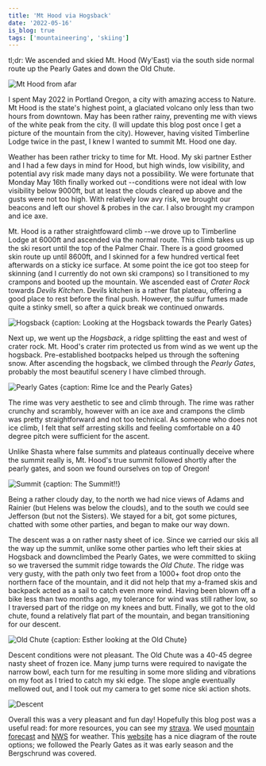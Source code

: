 ```yaml
---
title: 'Mt Hood via Hogsback'
date: '2022-05-16'
is_blog: true
tags: ['mountaineering', 'skiing']
---
```


tl;dr: We ascended and skied Mt. Hood (Wy'East) via the south side normal route up the Pearly Gates and down the Old Chute.

![Mt Hood from afar](https://lh3.googleusercontent.com/pw/AM-JKLUuYMRlBBSf5dR-661WoEt2Tj5ewOZP9HPrydszkjl-c9A-73DUiRtA9y1w5g9lF__v4tQ6R-7rJ0dKUdGeq2tQqwYN6d2dDuO1bf5CvrqcmEYksGr3wMaeD5ZZz3VgWEPxX8B-cXEUkQs8iUkeNY3C2w=w2104-h1579-no?authuser=1)

I spent May 2022 in Portland Oregon, a city with amazing access to Nature. Mt Hood is the state's highest point, a glaciated volcano only less than two hours from downtown. May has been rather rainy, preventing me with views of the white peak from the city. (I will update this blog post once I get a picture of the mountain from the city). However, having visited Timberline Lodge twice in the past, I knew I wanted to summit Mt. Hood one day.

Weather has been rather tricky to time for Mt. Hood. My ski partner Esther and I had a few days in mind for Hood, but high winds, low visibility, and potential avy risk made many days not a possibility. We were fortunate that Monday May 16th finally worked out --conditions were not ideal with low visibility below 9000ft, but at least the clouds cleared up above and the gusts were not too high. With relatively low avy risk, we brought our beacons and left our shovel & probes in the car. I also brought my crampon and ice axe.

Mt. Hood is a rather straightfoward climb --we drove up to Timberline Lodge at 6000ft and ascended via the normal route. This climb takes us up the ski resort until the top of the Palmer Chair. There is a good groomed skin route up until 8600ft, and I skinned for a few hundred vertical feet afterwards on a sticky ice surface. At some point the ice got too steep for skinning (and I currently do not own ski crampons) so I transitioned to my crampons and booted up the mountain. We ascended east of *Crater Rock* towards *Devils Kitchen*. Devils kitchen is a rather flat plateau, offering a good place to rest before the final push. However, the sulfur fumes made quite a stinky smell, so after a quick break we continued onwards.

![Hogsback {caption: Looking at the Hogsback towards the Pearly Gates}](https://lh3.googleusercontent.com/pw/AM-JKLX0RdGnxkvfOscjjy0Ys_yw0xbeKyWIG0hRE5P1j_Hp4kc1NH_F9Jn8Kib8t5snhFK9tkrEPS-PUb2Cs6iOVRqmwv7p5_lA-EuqrCZHag9oWwrkMdh634_kdKGoxYM2ql46Hj2gjpP-pYAXgFaiyUOs6A=w2500-h1667-no?authuser=1)

Next up, we went up the *Hogsback*, a ridge splitting the east and west of crater rock. Mt. Hood's crater rim protected us from wind as we went up the hogsback. Pre-established bootpacks helped us through the softening snow. After ascending the hogsback, we climbed through the *Pearly Gates*, probably the most beautiful scenery I have climbed through. 

![Pearly Gates {caption: Rime Ice and the Pearly Gates}](https://lh3.googleusercontent.com/pw/AM-JKLV7lDxXy7zJJWTGi6bMgOft9BddWJhRMvgVHxqECWFjc0PuJFUGAPOypsRM_UKsZgTWsgSP9q8H0XJO_eJEsHG49DQ-RdVohbg0jy98fJvXm2zyFU0I5A8r4SBrNeznLrnStQR24sWD1EcnHIu9EJ87Cg=w1821-h2029-no?authuser=1)

The rime was very aesthetic to see and climb through. The rime was rather crunchy and scrambly, however with an ice axe and crampons the climb was pretty straightforward and not too technical. As someone who does not ice climb, I felt that self arresting skills and feeling comfortable on a 40 degree pitch were sufficient for the ascent.

Unlike Shasta where false summits and plateaus continually deceive where the summit really is, Mt. Hood's true summit followed shortly after the pearly gates, and soon we found ourselves on top of Oregon!

![Summit {caption: The Summit!!}](https://lh3.googleusercontent.com/pw/AM-JKLXX_7mypoeJUslTls0TfQNesWT30yPEdUufpUTFgEFqHjSEclCzlYz3yCr08H-qfsdypAogVhQQyxKIHP3uyZlZk03Pu5romfDYkemBmPY6wWZWCJ2TCfppNuCVhQI5WrtUWaHoKozMFZ6N-Hog541oOw=w2104-h1579-no?authuser=1)

Being a rather cloudy day, to the north we had nice views of Adams and Rainier (but Helens was below the clouds), and to the south we could see Jefferson (but not the Sisters). We stayed for a bit, got some pictures, chatted with some other parties, and began to make our way down.

The descent was a on rather nasty sheet of ice. Since we carried our skis all the way up the summit, unlike some other parties who left their skies at Hogsback and downclimbed the Pearly Gates, we were committed to skiing so we traversed the summit ridge towards the *Old Chute*. The ridge was very gusty, with the path only two feet from a 1000+ foot drop onto the northern face of the mountain, and it did not help that my a-framed skis and backpack acted as a sail to catch even more wind. Having been blown off a bike less than two months ago, my tolerance for wind was still rather low, so I traversed part of the ridge on my knees and butt. Finally, we got to the old chute, found a relatively flat part of the mountain, and began transitioning for our descent.

![Old Chute {caption: Esther looking at the Old Chute}](https://lh3.googleusercontent.com/pw/AM-JKLUIIC8zlSoa33ubNSOxgJztWWesgWavyQ8tnBx3zyHO-jHpWg-YwtXQfGqEB4NzAoxo1uuXhPCExYvDjvPDgaw6ma4hhVN2rOjc9Rj45XEA_mvKgMzIxj5Af6WPYrPmlofmmLpu3JJIHVC3s3pYOKF96w=w2104-h1405-no?authuser=1)

Descent conditions were not pleasant. The Old Chute was a 40-45 degree nasty sheet of frozen ice. Many jump turns were required to navigate the narrow bowl, each turn for me resulting in some more sliding and vibrations on my foot as I tried to catch my ski edge. The slope angle eventually mellowed out, and I took out my camera to get some nice ski action shots.

![Descent](https://lh3.googleusercontent.com/pw/AM-JKLVENf_KLBR8ra6N9M6KM4jPadRbK1mQ5Mrieq-R4a9JNZ_rufJztuCQEqGvk9laGMPzo44UtWYlmijTDbleCJghk6xqHt14G71hpoR9M_WGF9BJUgalKuDRoLrlVPOFepeVhLcMxvMsRadLXZL7yVA15w=w2104-h1405-no?authuser=1)

Overall this was a very pleasant and fun day! Hopefully this blog post was a useful read: for more resources, you can see my [strava](https://www.strava.com/activities/7154437159). We used [mountain forecast](https://www.mountain-forecast.com/peaks/Mount-Hood/forecasts/3426) and [NWS](https://forecast.weather.gov/MapClick.php?lat=45.3735&lon=-121.6956&unit=0&lg=english&FcstType=graphical) for weather. This [website](http://wanderlusthiker.com/a-beginners-guide-to-climbing-mt-hood-south-side/#1470713007174-a1c0f689-1081) has a nice diagram of the route options; we followed the Pearly Gates as it was early season and the Bergschrund was covered. 